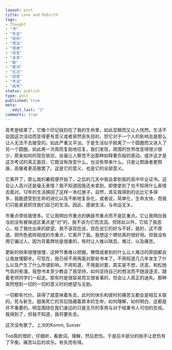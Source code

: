 ```yaml
---
layout: post
title: Love and Rebirth
tags:
- Thought
- "书"
- "失去"
- "悲伤"
- "想法"
- "感谢"
- "改变"
- "未来"
- "歌"
- "歌词"
- "生活"
- "结束"
- "考试"
- "高考"
status: publish
type: post
published: true
meta:
  _edit_last: "1"
comments: true
---
```

高考是结束了，它像个印记般刻在了我的生命里，如此显眼而又让人恍然。生活不会因这次活动而变得更有意义或者突然丧失目的，但它对于一个人的影响总是那么让人无法不去接受的。如此严重又平淡。于是生活似乎脱离了一个圆圈而又进入了另一个圆圈，如此再一次周而复始地往复。我们发现，周围的世界改变得很少很少，原来如何的现在依旧，丝毫让人察觉不出那种如释重负般的感动。或许这才是这次考试的真正面目，它既没有改变什么，也没有带来什么。只是让颓唐者更颓唐，高傲者更高傲罢了。这是它的意义，也是它的全部意义。

它离开了，那么我的暑假便开始了，之后的几天中我会拿到我的高中毕业证书。这会让人高兴还是毫无表情？我不知道因我还未拿到，即使拿到了也不知用什么表情去面对。12年的生活换回了这样一本红册子。自然，其实我得到的远比它多得多，我能感受到生命的进化以及不断地复杂化，或者说，简单化，生命太快，而我们只能紧紧抓住我们自己的生活。因此，感谢生活，与命运无关。

市重点带给我很多。它让我明白市重点的确是市重点而不是区重点。它让我明白我当初没有被保送区重点是“对”的，我不该为它而流泪。但除此以外，它给了我恶心，给了我吐出来的欲望。我不该现在说，现在说它的好与不好。是的，这不厚道。厕所色瓷砖砌成的市重点，它离开了我。我想这个牌坊真的很好用。但我没有用它骗过人。因为背着牌坊是很重的，有时让人难以喘息。难过，以及痛苦。

更新的频率很慢很慢，这种节奏难以把握。懒惰或者别的什么让人难过的原因都会让我放慢脚步。可现在，我已经不用再面对那些书本了，不用知道几几年发生了什么以及产生了什么所谓影响。不用知道，不用面对罢，其实是不想，厌恶，和松弛气氛的弥漫。我想书本至少教会了我坚持，如何坚持自己的想法而不随波逐流，跟着老师同学们一起走。那有时是很容易而又很省事的，但会让人真正的迷失。那种突然想到一切的一切的意义时的绝望与无助。

一切都有代价。获得了就意味着失去，此时的快乐和彼时的痛苦又都会是相互关联的。死与新生。甜美死亡的背后隐藏着原本的生命，如何理解，如何明白，这都是并不重要的。明显围绕在我们身边的只是无尽的享用与对于结果令人可怕的忽视。我得到了，但我不知道，我将要失去。

这次没有歌了。上次的Komm, Susser

Tod真的很好，仔细听，看歌词，理解，然后悲伤。于是后半部分的拍手让悲伤有了平衡。痛苦以后的欢乐。有失而有得。
